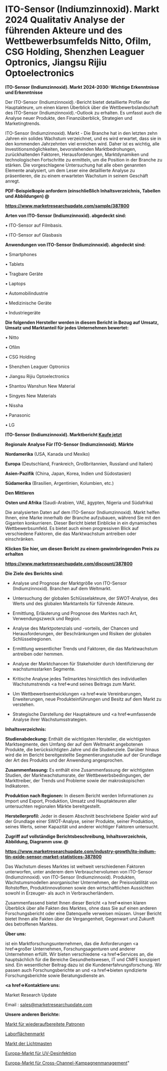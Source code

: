 # ITO-Sensor (Indiumzinnoxid). Markt 2024 Qualitativ Analyse der führenden Akteure und des Wettbewerbsumfelds Nitto, Ofilm, CSG Holding, Shenzhen Leaguer Optronics, Jiangsu Rijiu Optoelectronics

<strong>ITO-Sensor (Indiumzinnoxid). Markt 2024-2030: Wichtige Erkenntnisse und Erkenntnisse</strong>

Der ITO-Sensor (Indiumzinnoxid).-Bericht bietet detaillierte Profile der Hauptakteure, um einen klaren Überblick über die Wettbewerbslandschaft des ITO-Sensor (Indiumzinnoxid).-Outlook zu erhalten. Es umfasst auch die Analyse neuer Produkte, den Finanzüberblick, Strategien und Marketingtrends.

ITO-Sensor (Indiumzinnoxid). Markt - Die Branche hat in den letzten zehn Jahren ein solides Wachstum verzeichnet, und es wird erwartet, dass sie in den kommenden Jahrzehnten viel erreichen wird. Daher ist es wichtig, alle Investitionsmöglichkeiten, bevorstehenden Marktbedrohungen, zurückhaltenden Faktoren, Herausforderungen, Marktdynamiken und technologischen Fortschritte zu ermitteln, um die Position in der Branche zu stärken. Die vorgeschlagene Untersuchung hat alle oben genannten Elemente analysiert, um dem Leser eine detaillierte Analyse zu präsentieren, die zu einem erwarteten Wachstum in seinem Geschäft anregt.



<strong><b>PDF-Beispielkopie anfordern (einschließlich Inhaltsverzeichnis, Tabellen und Abbildungen) @ </b></strong>

<strong><a href=https://www.marketresearchupdate.com/sample/387800>

<strong>https://www.marketresearchupdate.com/sample/387800</u></a></strong></strong>



<strong>Arten von ITO-Sensor (Indiumzinnoxid). abgedeckt sind:</strong>

• ITO-Sensor auf Filmbasis.

• ITO-Sensor auf Glasbasis



<strong>Anwendungen von ITO-Sensor (Indiumzinnoxid). abgedeckt sind:</strong>

• Smartphones

• Tablets

• Tragbare Geräte

• Laptops

• Automobilindustrie

• Medizinische Geräte

• Industriegeräte



<strong>Die folgenden Hersteller werden in diesem Bericht in Bezug auf Umsatz, Umsatz und Marktanteil für jedes Unternehmen bewertet:</strong>

• Nitto

• Ofilm

• CSG Holding

• Shenzhen Leaguer Optronics

• Jiangsu Rijiu Optoelectronics

• Shantou Wanshun New Material

• Singyes New Materials

• Nissha

• Panasonic

• LG



<strong>ITO-Sensor (Indiumzinnoxid). Marktbericht <a href=https://www.marketresearchupdate.com/buynow/387800>Kaufe jetzt</a></strong>



<strong>Regionale Analyse Für ITO-Sensor (Indiumzinnoxid). Märkte</strong>



<strong>Nordamerika</strong> (USA, Kanada und Mexiko)



<strong>Europa</strong> (Deutschland, Frankreich, Großbritannien, Russland und Italien)



<strong>Asien-Pazifik</strong> (China, Japan, Korea, Indien und Südostasien)



<strong>Südamerika</strong> (Brasilien, Argentinien, Kolumbien, etc.)



<strong>Den Mittleren</strong> 

<strong>Osten und Afrika</strong> (Saudi-Arabien, VAE, ägypten, Nigeria und Südafrika)

Die analysierten Daten auf dem ITO-Sensor (Indiumzinnoxid). Markt helfen Ihnen, eine Marke innerhalb der Branche aufzubauen, während Sie mit den Giganten konkurrieren. Dieser Bericht bietet Einblicke in ein dynamisches Wettbewerbsumfeld. Es bietet auch einen progressiven Blick auf verschiedene Faktoren, die das Marktwachstum antreiben oder einschränken.



<strong>Klicken Sie hier, um diesen Bericht zu einem gewinnbringenden Preis zu erhalten
</strong>

<strong><a href=https://www.marketresearchupdate.com/discount/387800>https://www.marketresearchupdate.com/discount/387800</b></u></strong></a>



<strong>Die Ziele des Berichts sind:</strong>

- Analyse und Prognose der Marktgröße von ITO-Sensor (Indiumzinnoxid). Branchen auf dem Weltmarkt.

- Untersuchung der globalen Schlüsselakteure, der SWOT-Analyse, des Werts und des globalen Marktanteils für führende Akteure.

- Ermittlung, Erläuterung und Prognose des Marktes nach Art, Verwendungszweck und Region.

- Analyse des Marktpotenzials und -vorteils, der Chancen und Herausforderungen, der Beschränkungen und Risiken der globalen Schlüsselregionen.

- Ermittlung wesentlicher Trends und Faktoren, die das Marktwachstum antreiben oder hemmen.

- Analyse der Marktchancen für Stakeholder durch Identifizierung der wachstumsstarken Segmente.

- Kritische Analyse jedes Teilmarktes hinsichtlich des individuellen Wachstumstrends <a href=>und</a> seines Beitrags zum Markt.

- Um Wettbewerbsentwicklungen <a href=>wie</a> Vereinbarungen, Erweiterungen, neue Produkteinführungen und Besitz auf dem Markt zu verstehen.

- Strategische Darstellung der Hauptakteure und <a href=>umfas</a>sende Analyse ihrer Wachstumsstrategien.



<strong>Inhaltsverzeichnis:</strong>



<strong>Studienabdeckung:</strong> Enthält die wichtigsten Hersteller, die wichtigsten Marktsegmente, den Umfang der auf dem Weltmarkt angebotenen Produkte, die berücksichtigten Jahre und die Studienziele. Darüber hinaus wird die im Bericht bereitgestellte Segmentierungsstudie auf der Grundlage der Art des Produkts und der Anwendung angesprochen.



<strong>Zusammenfassung:</strong> Es enthält eine Zusammenfassung der wichtigsten Studien, der Marktwachstumsrate, der Wettbewerbsbedingungen, der Markttreiber, der Trends und Probleme sowie der makroskopischen Indikatoren.



<strong>Produktion nach Regionen:</strong> In diesem Bericht werden Informationen zu Import und Export, Produktion, Umsatz und Hauptakteuren aller untersuchten regionalen Märkte bereitgestellt.



<strong>Herstellerprofil:</strong> Jeder in diesem Abschnitt beschriebene Spieler wird auf der Grundlage einer SWOT-Analyse, seiner Produkte, seiner Produktion, seines Werts, seiner Kapazität und anderer wichtiger Faktoren untersucht.



<strong><b>Zugriff auf vollständige Berichtsbeschreibung, Inhaltsverzeichnis, Abbildung, Diagramm usw. @ </b></strong>

<strong><a href=https://www.marketresearchupdate.com/industry-growth/ito-indium-tin-oxide-sensor-market-statistices-387800>https://www.marketresearchupdate.com/industry-growth/ito-indium-tin-oxide-sensor-market-statistices-387800</a></strong>

Das Wachstum dieses Marktes ist weltweit verschiedenen Faktoren unterworfen, unter anderem dem Verbrauchervolumen von ITO-Sensor (Indiumzinnoxid). von ITO-Sensor (Indiumzinnoxid). Produkten, Wachstumsmodellen anorganischer Unternehmen, der Preisvolatilität von Rohstoffen, Produktinnovationen sowie den wirtschaftlichen Aussichten sowohl in Erzeuger- als auch in Verbraucherländern.

Zusammenfassend bietet Ihnen dieser Bericht <a href=>einen</a> klaren Überblick über alle Fakten des Marktes, ohne dass Sie auf einen anderen Forschungsbericht oder eine Datenquelle verweisen müssen. Unser Bericht bietet Ihnen alle Fakten über die Vergangenheit, Gegenwart und Zukunft des betroffenen Marktes.



<strong>Über uns:</strong>

 ist ein Marktforschungsunternehmen, das die Anforderungen <a href=>großer</a> Unternehmen, Forschungsagenturen und anderer Unternehmen erfüllt. Wir bieten verschiedene <a href=>Services</a> an, die hauptsächlich für die Bereiche Gesundheitswesen, IT und CMFE konzipiert sind. Ein wesentlicher Beitrag dazu ist die Kundenerfahrungsforschung. Wir passen auch Forschungsberichte an und <a href=>bieten</a> syndizierte Forschungsberichte sowie Beratungsdienste an.



<strong><a href=>Kontaktiere uns:</a></strong>

Market Research Update

Email : sales@marketresearchupdate.com



<strong>Unsere anderen Berichte:</strong>

<a href=https://www.linkedin.com/pulse/remanufactured-cartridge-market-demand-future>Markt für wiederaufbereitete Patronen</a>

<a href=https://www.linkedin.com/pulse/lab-space-market-outlooks-2023-size-shares-growth>Laborflächenmarkt</a>

<a href=https://www.linkedin.com/pulse/light-towers-market-size-industry-growth-factors>Markt der Lichtmasten</a>

<a href=https://www.linkedin.com/pulse/europe-uv-disinfection-market-analysis-outlooks-2023>Europa-Markt für UV-Desinfektion</a>

<a href=https://www.linkedin.com/pulse/europe-cross-channel-campaign-management-market-vyf1f/>Europa-Markt für Cross-Channel-Kampagnenmanagement</a>"

